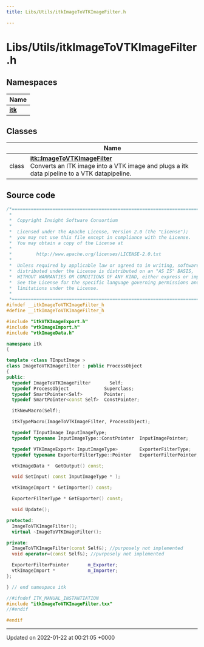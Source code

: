 ```yaml
---
title: Libs/Utils/itkImageToVTKImageFilter.h

---
```


# Libs/Utils/itkImageToVTKImageFilter.h



## Namespaces

| Name           |
| -------------- |
| **[itk](../Namespaces/namespaceitk.md)**  |

## Classes

|                | Name           |
| -------------- | -------------- |
| class | **[itk::ImageToVTKImageFilter](../Classes/classitk_1_1ImageToVTKImageFilter.md)** <br>Converts an ITK image into a VTK image and plugs a itk data pipeline to a VTK datapipeline.  |




## Source code

```cpp
/*=========================================================================
 *
 *  Copyright Insight Software Consortium
 *
 *  Licensed under the Apache License, Version 2.0 (the "License");
 *  you may not use this file except in compliance with the License.
 *  You may obtain a copy of the License at
 *
 *         http://www.apache.org/licenses/LICENSE-2.0.txt
 *
 *  Unless required by applicable law or agreed to in writing, software
 *  distributed under the License is distributed on an "AS IS" BASIS,
 *  WITHOUT WARRANTIES OR CONDITIONS OF ANY KIND, either express or implied.
 *  See the License for the specific language governing permissions and
 *  limitations under the License.
 *
 *=========================================================================*/
#ifndef __itkImageToVTKImageFilter_h
#define __itkImageToVTKImageFilter_h

#include "itkVTKImageExport.h"
#include "vtkImageImport.h"
#include "vtkImageData.h"

namespace itk
{

template <class TInputImage >
class ImageToVTKImageFilter : public ProcessObject
{
public:
  typedef ImageToVTKImageFilter       Self;
  typedef ProcessObject             Superclass;
  typedef SmartPointer<Self>        Pointer;
  typedef SmartPointer<const Self>  ConstPointer;

  itkNewMacro(Self);

  itkTypeMacro(ImageToVTKImageFilter, ProcessObject);

  typedef TInputImage InputImageType;
  typedef typename InputImageType::ConstPointer  InputImagePointer;

  typedef VTKImageExport< InputImageType>        ExporterFilterType;
  typedef typename ExporterFilterType::Pointer   ExporterFilterPointer;

  vtkImageData *  GetOutput() const;

  void SetInput( const InputImageType * );

  vtkImageImport * GetImporter() const;

  ExporterFilterType * GetExporter() const;

  void Update();

protected:
  ImageToVTKImageFilter();
  virtual ~ImageToVTKImageFilter();

private:
  ImageToVTKImageFilter(const Self&); //purposely not implemented
  void operator=(const Self&); //purposely not implemented

  ExporterFilterPointer       m_Exporter;
  vtkImageImport *            m_Importer;
};

} // end namespace itk

//#ifndef ITK_MANUAL_INSTANTIATION
#include "itkImageToVTKImageFilter.txx"
//#endif

#endif
```


-------------------------------

Updated on 2022-01-22 at 00:21:05 +0000
